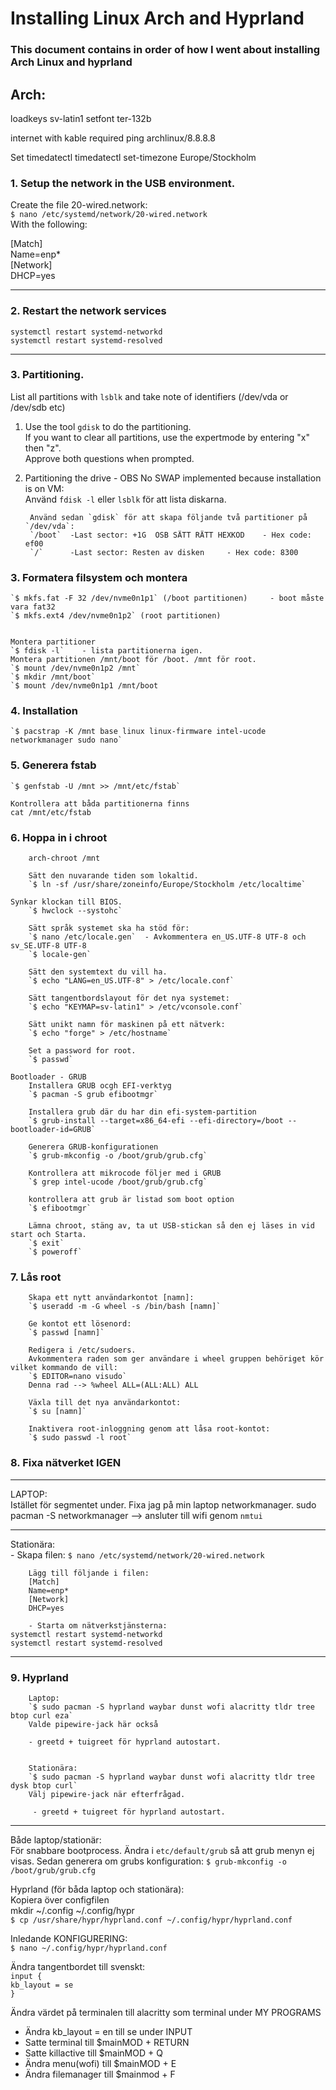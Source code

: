 # Installing Linux Arch and Hyprland
### This document contains in order of how I went about installing Arch Linux and hyprland


## Arch:
loadkeys sv-latin1
setfont ter-132b

internet with kable required
ping archlinux/8.8.8.8

Set timedatectl
timedatectl set-timezone Europe/Stockholm

### 1. Setup the network in the USB environment.
Create the file 20-wired.network:  
`$ nano /etc/systemd/network/20-wired.network`  
With the following:
  
[Match]  
Name=enp*  
[Network]  
DHCP=yes

---


### 2. Restart the network services  
`systemctl restart systemd-networkd`  
`systemctl restart systemd-resolved`  

---

### 3. Partitioning.
List all partitions with `lsblk` and take note of identifiers (/dev/vda or /dev/sdb etc)  

1. Use the tool `gdisk` to do the partitioning.  
If you want to clear all partitions, use the expertmode by entering "x" then "z".  
Approve both questions when prompted.


2. Partitioning the drive - OBS No SWAP implemented because installation is on VM:    
Använd `fdisk -l` eller `lsblk` för att lista diskarna.

        Använd sedan `gdisk` för att skapa följande två partitioner på `/dev/vda`:  
        `/boot`  -Last sector: +1G	OSB SÄTT RÄTT HEXKOD    - Hex code: ef00  
        `/`      -Last sector: Resten av disken		- Hex code: 8300
    		
    		
### 3. Formatera filsystem och montera
    `$ mkfs.fat -F 32 /dev/nvme0n1p1` (/boot partitionen)     - boot måste vara fat32
    `$ mkfs.ext4 /dev/nvme0n1p2` (root partitionen)


	Montera partitioner
    `$ fdisk -l`    - lista partitionerna igen.
    Montera partitionen /mnt/boot för /boot. /mnt för root.
    `$ mount /dev/nvme0n1p2 /mnt`
    `$ mkdir /mnt/boot`
    `$ mount /dev/nvme0n1p1 /mnt/boot
    

### 4. Installation
	`$ pacstrap -K /mnt base linux linux-firmware intel-ucode networkmanager sudo nano`

### 5. Generera fstab
	`$ genfstab -U /mnt >> /mnt/etc/fstab`

	Kontrollera att båda partitionerna finns
	cat /mnt/etc/fstab
	
	
### 6. Hoppa in i chroot

        arch-chroot /mnt

        Sätt den nuvarande tiden som lokaltid.
        `$ ln -sf /usr/share/zoneinfo/Europe/Stockholm /etc/localtime`
        
	Synkar klockan till BIOS.
        `$ hwclock --systohc`

        Sätt språk systemet ska ha stöd för:
        `$ nano /etc/locale.gen`  - Avkommentera en_US.UTF-8 UTF-8 och sv_SE.UTF-8 UTF-8
        `$ locale-gen`

        Sätt den systemtext du vill ha.
        `$ echo "LANG=en_US.UTF-8" > /etc/locale.conf`

        Sätt tangentbordslayout för det nya systemet:
        `$ echo "KEYMAP=sv-latin1" > /etc/vconsole.conf`

        Sätt unikt namn för maskinen på ett nätverk:
        `$ echo "forge" > /etc/hostname`
        
    	Set a password for root.
        `$ passwd`

	Bootloader - GRUB
        Installera GRUB ocgh EFI-verktyg
        `$ pacman -S grub efibootmgr`

        Installera grub där du har din efi-system-partition
        `$ grub-install --target=x86_64-efi --efi-directory=/boot --bootloader-id=GRUB`

        Generera GRUB-konfigurationen
        `$ grub-mkconfig -o /boot/grub/grub.cfg`
        
        Kontrollera att mikrocode följer med i GRUB
        `$ grep intel-ucode /boot/grub/grub.cfg`
        
        kontrollera att grub är listad som boot option
        `$ efibootmgr`
        
        Lämna chroot, stäng av, ta ut USB-stickan så den ej läses in vid start och Starta.
        `$ exit`
        `$ poweroff`
        

### 7. Lås root
        Skapa ett nytt användarkontot [namn]:
        `$ useradd -m -G wheel -s /bin/bash [namn]`

        Ge kontot ett lösenord:
        `$ passwd [namn]`

        Redigera i /etc/sudoers. 
        Avkommentera raden som ger användare i wheel gruppen behöriget kör vilket kommando de vill:
        `$ EDITOR=nano visudo`
        Denna rad --> %wheel ALL=(ALL:ALL) ALL

        Växla till det nya användarkontot:
        `$ su [namn]`

        Inaktivera root-inloggning genom att låsa root-kontot:
        `$ sudo passwd -l root`
        

### 8. Fixa nätverket IGEN
---
LAPTOP:  
Istället för segmentet under. Fixa jag på min laptop networkmanager.
sudo pacman -S networkmanager --> ansluter till wifi genom `nmtui`  

---  

Stationära:  
	- Skapa filen:
        `$ nano /etc/systemd/network/20-wired.network`

        Lägg till följande i filen:
        [Match]
        Name=enp*
        [Network]
        DHCP=yes
        
        - Starta om nätverkstjänsterna:
	systemctl restart systemd-networkd
	systemctl restart systemd-resolved
	
---

### 9. Hyprland

        Laptop:
        `$ sudo pacman -S hyprland waybar dunst wofi alacritty tldr tree btop curl eza`
        Valde pipewire-jack här också

        - greetd + tuigreet för hyprland autostart.


        Stationära:
        `$ sudo pacman -S hyprland waybar dunst wofi alacritty tldr tree dysk btop curl`
        Välj pipewire-jack när efterfrågad.

         - greetd + tuigreet för hyprland autostart.

---

Både laptop/stationär:  
För snabbare bootprocess. Ändra i `etc/default/grub` så att grub menyn ej visas.
Sedan generera om grubs konfiguration:
`$ grub-mkconfig -o /boot/grub/grub.cfg`


Hyprland (för båda laptop och stationära):  
Kopiera över configfilen  
mkdir ~/.config ~/.config/hypr  
`$ cp /usr/share/hypr/hyprland.conf ~/.config/hypr/hyprland.conf`  

Inledande KONFIGURERING:   
`$ nano ~/.config/hypr/hyprland.conf`  

Ändra tangentbordet till svenskt:  
`input {`  
    `kb_layout = se`  
`}`




Ändra värdet på terminalen till alacritty som terminal under MY PROGRAMS  
- Ändra kb_layout = en till se under INPUT  
- Satte terminal till $mainMOD + RETURN  
- Satte killactive till $mainMOD + Q  
- Ändra menu(wofi) till $mainMOD + E  
- Ändra filemanager till $mainmod + F  

  
    
    
